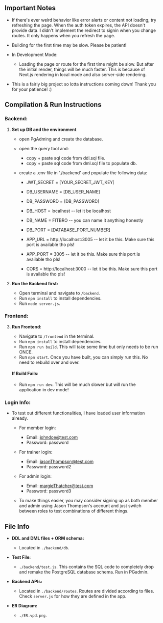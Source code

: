 ## Important Notes

- If there's ever weird behavior like error alerts or content not loading, try refreshing the page. When the auth token expires, the API doesn't provide data. I didn't implement the redirect to signin when you change routes. It only happens when you refresh the page.

- Building for the first time may be slow. Please be patient!

- In Development Mode:
  - Loading the page or route for the first time might be slow. But after the initial render, things will be much faster. This is because of Next.js rendering in local mode and also server-side rendering.

- This is a fairly big project so lotta instructions coming down! Thank you for your patience! :)

## Compilation & Run Instructions

### Backend:
1. **Set up DB and the environment**
    - open PgAdming and create the database.

    - open the query tool and:
        - copy + paste sql code from ddl.sql file.
        - copy + paste sql code from dml.sql file to populate db.
    - create a .env file in './backend' and populate the following data:

        -   JWT_SECRET = [YOUR_SECRET_JWT_KEY]
        -   DB_USERNAME = [DB_USER_NAME]
        -   DB_PASSWORD = [DB_PASSWORD]
        -   DB_HOST = localhost     -- let it be localhost
        -   DB_NAME = FITBRO        -- you can name it anything honestly
        -   DB_PORT = [DATABASE_PORT_NUMBER]          

        -   APP_URL = http://localhost:3005         -- let it be this. Make sure this port is available tho pls!
        -   APP_PORT = 3005                         -- let it be this. Make sure this port is available tho pls!
        -   CORS = http://localhost:3000            -- let it be this. Make sure this port is available tho pls!

2. **Run the Backend first:**
   - Open terminal and navigate to `/backend`.
   - Run `npm install` to install dependencies.
   - Run `node server.js`.

### Frontend:
3. **Run Frontend:**
   - Navigate to `/frontend` in the terminal.
   - Run `npm install` to install dependencies.
   - Run `npm run build`. This will take some time but only needs to be run ONCE.
   - Run `npm start`. Once you have built, you can simply run this. No need to rebuild over and over.

   #### If Build Fails:
   - Run `npm run dev`. This will be much slower but will run the application in dev mode!

### Login Info:
- To test out different functionalities, I have loaded user information already.
  - For member login:
    - Email: johndoe@test.com
    - Password: password
  - For trainer login:
    - Email: jasonThompson@test.com
    - Password: password2
  - For admin login:
    - Email: margieThatcher@test.com
    - Password: password3

  - To make things easier, you may consider signing up as both member and admin using Jason Thompson's account and just switch between roles to test combinations of different things.

## File Info

- **DDL and DML files + ORM schema:**
  - Located in `./backend/db`.

- **Test File:**
  - `./backend/test.js`. This contains the SQL code to completely drop and remake the PostgreSQL database schema. Run in PGadmin.

- **Backend APIs:**
  - Located in `./backend/routes`. Routes are divided according to files. Check `server.js` for how they are defined in the app.

- **ER Diagram:**
  - `./ER.vpd.png`.
